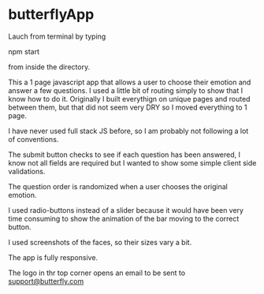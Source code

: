 # butterflyApp

Lauch from terminal by typing 

npm start 

from inside the directory.

This a 1 page javascript app that allows a user to choose their emotion and answer a few questions.
I used a little bit of routing simply to show that I know how to do it. Originally I built everythign on unique pages and routed between them, but that did not seem very DRY so I moved everything to 1 page. 

I have never used full stack JS before, so I am probably not following a lot of conventions. 

The submit button checks to see if each question has been answered, I know not all fields are required but I wanted to show some simple client side validations.

The question order is randomized when a user chooses the original emotion. 

I used radio-buttons instead of a slider because it would have been very time consuming to show the animation of the bar moving to the correct button. 

I used screenshots of the faces, so their sizes vary a bit. 

The app is fully responsive. 

The logo in thr top corner opens an email to be sent to support@butterfly.com
